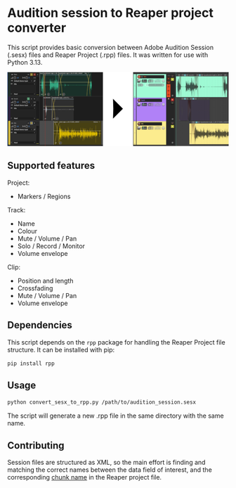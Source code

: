 # Audition session to Reaper project converter

This script provides basic conversion between Adobe Audition Session (.sesx) files and Reaper Project (.rpp) files. It was written for use with Python 3.13.

![File comparison](imgs/comparison.png)

## Supported features
Project:
- Markers / Regions

Track:
- Name
- Colour
- Mute / Volume / Pan
- Solo / Record / Monitor
- Volume envelope

Clip:
- Position and length
- Crossfading
- Mute / Volume / Pan
- Volume envelope

## Dependencies

This script depends on the `rpp` package for handling the Reaper Project file structure. It can be installed with pip:

```bash
pip install rpp
```

## Usage

```bash
python convert_sesx_to_rpp.py /path/to/audition_session.sesx
```
The script will generate a new .rpp file in the same directory with the same name.

## Contributing
Session files are structured as XML, so the main effort is finding and matching the correct names between the data field of interest, and the corresponding [chunk name](https://github.com/ReaTeam/Doc/blob/master/State%20Chunk%20Definitions) in the Reaper project file.
